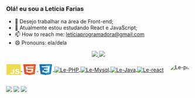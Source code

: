 ### Olá! eu sou a Letícia Farias

- 🔭 Desejo trabalhar na área de Front-end;
- 🌱 Atualmente estou estudando  React e JavaScript;
- 📫 How to reach me: leticiaprogramadora@gmail.com
- 😄 Pronouns: ela/dela

<div align="center">
  <a href="https://beacons.ai/letFa">
  <img height="180em" src="https://github-readme-stats.vercel.app/api?username=letFa&show_icons=true&theme=dracula&include_all_commits=true&count_private=true"/>
  <img height="180em" src="https://github-readme-stats.vercel.app/api/top-langs/?username=letFa&layout=compact&langs_count=7&theme=dracula"/>
</div>
<div style="display: inline_block"><br>
  <img align="center" alt="Le-Js" height="30" width="40" src="https://raw.githubusercontent.com/devicons/devicon/master/icons/javascript/javascript-plain.svg">
  <img align="center" alt="Le-HTML" height="30" width="40" src="https://raw.githubusercontent.com/devicons/devicon/master/icons/html5/html5-original.svg">
  <img align="center" alt="Le-CSS" height="30" width="40" src="https://raw.githubusercontent.com/devicons/devicon/master/icons/css3/css3-original.svg">
  <img align="center" alt="Le-PHP" height="30" width="40" src="https://cdn.jsdelivr.net/gh/devicons/devicon/icons/php/php-original.svg">
  <img align="center" alt="Le-Mysql" height="30" width="40" src="https://cdn.icon-icons.com/icons2/3053/PNG/512/mysql_workbench_macos_bigsur_icon_189924.png">
  <img align="center" alt="Le-Java" height="30" width="40" src="https://img.icons8.com/color/48/000000/java-coffee-cup-logo--v1.png">
  <img align="center" alt="Le-react" height="30" width="30" src="https://img.icons8.com/officel/000000/react.png">
  <img align="right" alt="Le-pic" height="150" style="border-radius:50px; width="40" src="https://i.pinimg.com/564x/00/2e/9c/002e9cda96fc53387449f5f88edee703.jpg">
 
</div>
  
 ##

<div> 
  <a href="https://instagram.com/leehf_aarias" target="_blank"><img src="https://img.icons8.com/fluency/48/000000/instagram-new.png" target="_blank"></a>
  <a href="https://www.linkedin.com/in/let%C3%ADcia-farias-24753a238/" target="_blank"><img src="https://img.icons8.com/color/48/000000/linkedin.png"" target="_blank"></a>
  <a href = "mailto:leticiaprogramadora@gmail.com"><img src="https://img.icons8.com/color/48/000000/gmail-login.png" target="_blank"></a>
 
 
  
 
</div>
